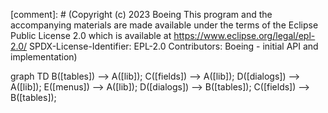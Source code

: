 [comment]: # (Copyright (c) 2023 Boeing This program and the accompanying materials are made available under the terms of the Eclipse Public License 2.0 which is available at https://www.eclipse.org/legal/epl-2.0/ SPDX-License-Identifier: EPL-2.0 Contributors: Boeing - initial API and implementation)

graph TD
B([tables]) --> A([lib]);
C([fields]) --> A([lib]);
D([dialogs]) --> A([lib]);
E([menus]) --> A([lib]);
D([dialogs]) --> B([tables]);
C([fields]) --> B([tables]);
